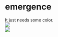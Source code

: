 <!--
  id: 579
  date: 2010-06-02T10:33:04
  modified: 2012-07-03T09:30:13
  slug: emergence
  type: post
  excerpt: <p>It just needs some color.</p>
  categories: code, Flash, Actionscript
  tags: 
  inCv: 
  inPortfolio: 
  dateFrom: 
  dateTo: 
-->

# emergence

<p>It just needs some color.<br />
<img src="https://res.cloudinary.com/dn1rmdjs5/image/upload/v1566568756/rv/blackfun.jpg" /><br /><img src="https://res.cloudinary.com/dn1rmdjs5/image/upload/v1566568756/rv/blackfun1.jpg" /></p>